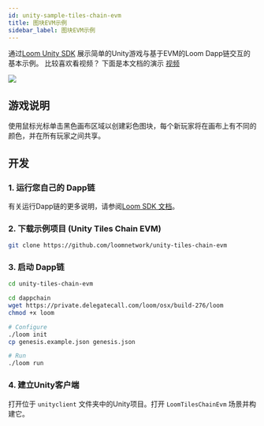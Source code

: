 ```yaml
---
id: unity-sample-tiles-chain-evm
title: 图块EVM示例
sidebar_label: 图块EVM示例
---
```

通过[Loom Unity SDK](https://github.com/loomnetwork/unity3d-sdk) 展示简单的Unity游戏与基于EVM的Loom Dapp链交互的基本示例。 比较喜欢看视频？ 下面是本文档的演示 [视频](/developers/img/tiles-evm-walkthrough.mov)

![](https://camo.githubusercontent.com/9d49b0ce78d692e69d1dd571bc8d1aafe5b806a8/68747470733a2f2f647a776f6e73656d72697368372e636c6f756466726f6e742e6e65742f6974656d732f315232363044327030713370304d33693232304a2f53637265656e2532305265636f7264696e67253230323031382d30352d3232253230617425323031302e3233253230414d2e6769663f763d3961353539316139)

## 游戏说明

使用鼠标光标单击黑色画布区域以创建彩色图块，每个新玩家将在画布上有不同的颜色，并在所有玩家之间共享。

## 开发

### 1. 运行您自己的 Dapp链

有关运行Dapp链的更多说明，请参阅[Loom SDK 文档](https://loomx.io/developers/docs/en/prereqs.html)。

### 2. 下载示例项目 (Unity Tiles Chain EVM)

```bash
git clone https://github.com/loomnetwork/unity-tiles-chain-evm
```

### 3. 启动 Dapp链

```bash
cd unity-tiles-chain-evm

cd dappchain
wget https://private.delegatecall.com/loom/osx/build-276/loom
chmod +x loom

# Configure
./loom init
cp genesis.example.json genesis.json

# Run
./loom run
```

### 4. 建立Unity客户端

打开位于 `unityclient` 文件夹中的Unity项目。打开 `LoomTilesChainEvm` 场景并构建它。